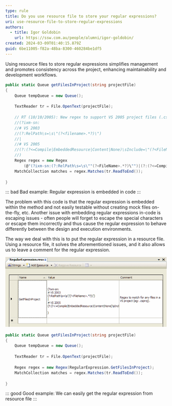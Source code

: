 ```yaml
---
type: rule
title: Do you use resource file to store your regular expressions?
uri: use-resource-file-to-store-regular-expressions
authors:
  - title: Igor Goldobin
    url: https://ssw.com.au/people/alumni/igor-goldobin/
created: 2024-03-09T01:40:15.879Z
guid: 6be11005-f82a-48ba-8300-460284be1df5
---
```


Using resource files to store regular expressions simplifies management and promotes consistency across the project, enhancing maintainability and development workflows.

```cs
public static Queue getFilesInProject(string projectFile)
{
	Queue tempQueue = new Queue();

	TextReader tr = File.OpenText(projectFile);

	// RT (10/10/2005): New regex to support VS 2005 project files (.csproj & .vbproj)
	//(?ixm-sn:
	//# VS 2003
	//(?:RelPath\s=\s\"(?<filename>.*?)\")
	//|
	//# VS 2005
	//(?:(?<=Compile|EmbeddedResource|Content|None)\sInclude=\"(?<FileName>.*?)\")
	//)
	Regex regex = new Regex
	    (@"(?ixm-sn:(?:RelPath\s=\s\""(?<FileName>.*?)\"")|(?:(?<=Compile|EmbeddedResource|Content|None)\sInclude=\""(?<FileName>.*?)\""))");
	MatchCollection matches = regex.Matches(tr.ReadToEnd());

}
```

::: bad
Bad example: Regular expression is embedded in code
:::

The problem with this code is that the regular expression is embedded within the method and not easily testable without creating mock files on-the-fly, etc. Another issue with embedding regular expressions in-code is escaping issues - often people will forget to escape the special characters or escape them incorrectly and thus cause the regular expression to behave differently between the design and execution environments.

The way we deal with this is to put the regular expression in a resource file. Using a resource file, it solves the aforementioned issues, and it also allows us to leave a comment for the regular expression.

![Figure: Good example - The regular expression (with comment) is stored in a resource file](resourceregularexpression.gif)

```cs
public static Queue getFilesInProject(string projectFile)
{
	Queue tempQueue = new Queue();

	TextReader tr = File.OpenText(projectFile);

	Regex regex = new Regex(RegularExpression.GetFilesInProject);
	MatchCollection matches = regex.Matches(tr.ReadToEnd());

}
```

::: good
Good example: We can easily get the regular expression from resource file
:::
